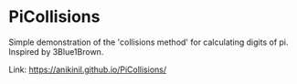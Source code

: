 # PiCollisions
Simple demonstration of the 'collisions method' for calculating digits of pi. Inspired by 3Blue1Brown.

Link: https://anikinil.github.io/PiCollisions/
